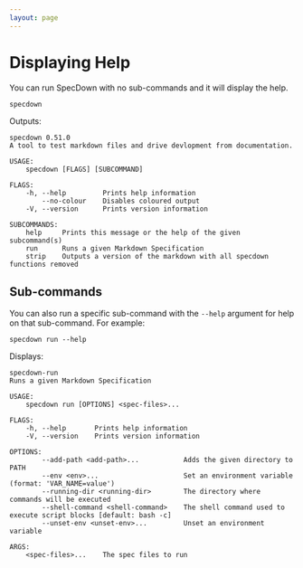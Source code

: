 ```yaml
---
layout: page
---
```


# Displaying Help

You can run SpecDown with no sub-commands and it will display the help.

``` shell
specdown
```

Outputs:

    specdown 0.51.0
    A tool to test markdown files and drive devlopment from documentation.
    
    USAGE:
        specdown [FLAGS] [SUBCOMMAND]
    
    FLAGS:
        -h, --help         Prints help information
            --no-colour    Disables coloured output
        -V, --version      Prints version information
    
    SUBCOMMANDS:
        help     Prints this message or the help of the given subcommand(s)
        run      Runs a given Markdown Specification
        strip    Outputs a version of the markdown with all specdown functions removed

## Sub-commands

You can also run a specific sub-command with the `--help` argument for help on that sub-command.
For example:

``` shell
specdown run --help
```

Displays:

    specdown-run 
    Runs a given Markdown Specification
    
    USAGE:
        specdown run [OPTIONS] <spec-files>...
    
    FLAGS:
        -h, --help       Prints help information
        -V, --version    Prints version information
    
    OPTIONS:
            --add-path <add-path>...           Adds the given directory to PATH
            --env <env>...                     Set an environment variable (format: 'VAR_NAME=value')
            --running-dir <running-dir>        The directory where commands will be executed
            --shell-command <shell-command>    The shell command used to execute script blocks [default: bash -c]
            --unset-env <unset-env>...         Unset an environment variable
    
    ARGS:
        <spec-files>...    The spec files to run

